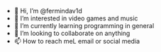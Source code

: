 - 👋 Hi, I’m @fermindav1d
- 👀 I’m interested in video games and music
- 🌱 I’m currently learning programming in general
- 💞️ I’m looking to collaborate on anything
- 📫 How to reach meL email or social media

<!---
fermindav1d/fermindav1d is a ✨ special ✨ repository because its `README.md` (this file) appears on your GitHub profile.
You can click the Preview link to take a look at your changes.
--->
